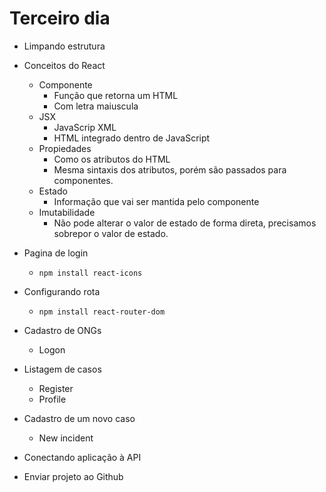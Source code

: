 # Terceiro dia

* Limpando estrutura

* Conceitos do React
    * Componente
        * Função que retorna um HTML
        * Com letra maiuscula
    * JSX
        * JavaScrip XML
        * HTML integrado dentro de JavaScript
    * Propiedades
        * Como os atributos do HTML
        * Mesma sintaxis dos atributos, porém são passados para componentes.
    * Estado
        * Informação que vai ser mantida pelo componente
    * Imutabilidade
        * Não pode alterar o valor de estado de forma direta, precisamos
          sobrepor o valor de estado.

* Pagina de login
    * `npm install react-icons`

* Configurando rota
    * `npm install react-router-dom`

* Cadastro de ONGs
    * Logon

* Listagem de casos
    * Register
    * Profile

* Cadastro de um novo caso
    * New incident

* Conectando aplicação à API

* Enviar projeto ao Github
